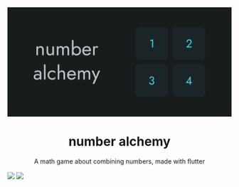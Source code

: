 <img align="center" width="800" src="https://github.com/refact0r/number-alchemy/blob/main/images/feature_graphic.png?raw=true">
<h1 align="center">number alchemy</h1>
<p align="center">A math game about combining numbers, made with flutter</p>
<p>
  <img align="center" width="400" src="https://github.com/refact0r/number-alchemy/assets/34758569/d75d3aac-3395-4408-aabd-834a1088e5c6">
  <img align="center" width="400" src="https://github.com/refact0r/number-alchemy/assets/34758569/6c9ff39b-217e-4103-ad4e-f275bb9ea8fd">
</p>
